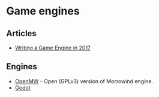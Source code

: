 # Game engines

## Articles

 * [Writing a Game Engine in 2017](http://www.randygaul.net/2017/02/24/writing-a-game-engine-in-2017/)

## Engines

 * [OpenMW](https://openmw.org) - Open (GPLv3) version of Morrowind engine.
 * [Godot](https://godotengine.org)

